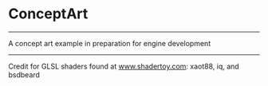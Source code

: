 # ConceptArt

---

A concept art example in preparation for engine development

---

Credit for GLSL shaders found at www.shadertoy.com: xaot88, iq, and bsdbeard
